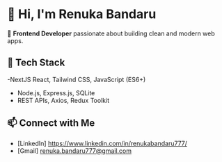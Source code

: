 # 👋 Hi, I'm Renuka Bandaru

🌟 **Frontend Developer** passionate about building clean and modern web apps.

## 🔧 Tech Stack
-NextJS React, Tailwind CSS, JavaScript (ES6+)
- Node.js, Express.js, SQLite
- REST APIs, Axios, Redux Toolkit


## 📫 Connect with Me
- [LinkedIn]  https://www.linkedin.com/in/renukabandaru777/
- [Gmail] renuka.bandaru777@gmail.com
